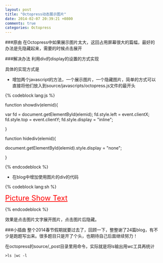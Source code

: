 ```yaml
---
layout: post
title: "Octopress动态展示图片"
date: 2014-02-07 20:39:21 +0800
comments: true
categories: Octopress
---
```


###原由
在Octopress中如果展示图片太大，这回占用屏幕很大的篇幅，最好的办法是先隐藏起来，需要的时候点击展开 

###解决办法
利用div的display的设置的方式实现

具体的实现方式是  


- 增加两个javascript的方法，一个展示图片，一个隐藏图片，简单的方式可以直接将他们放入到source/javascripts/octopress.js文件的最开头  
  
{% codeblock lang:js %}   

function showdiv(elemid){

var fd = document.getElementById(elemid);
fd.style.left = event.clientX;
fd.style.top = event.clientY;
fd.style.display = "inline";

}

function hidediv(elemid){

document.getElementById(elemid).style.display = "none";

}	
	  
{% endcodeblock %}
      
  

- 在blog中增加使用图片的div的代码
       
{% codeblock lang:sh %}
	
<div style="text-decoration:underline; font-size: 24px; color: red" onclick="showdiv('pic')"> Picture Show Text </div>  

<div style="display:none" class="prev" id="pic"  onclick="hidediv('pic')">

<img src="xxx.png" title="点击关闭">

</div>
	
{% endcodeblock %}
        

效果是点击图片文字展开图片，点击图片后隐藏。     


###小插曲
整个2014春节假期就要过去了，回顾一下，整整谢了24篇blog，有不少是跑题写出来。很多题目只是开了个头，也期待自己后面继续努力！   

在octopress的source/_post目录里用命令，实际就是将ls输出用wc工具再统计
    
    >ls |wc -l